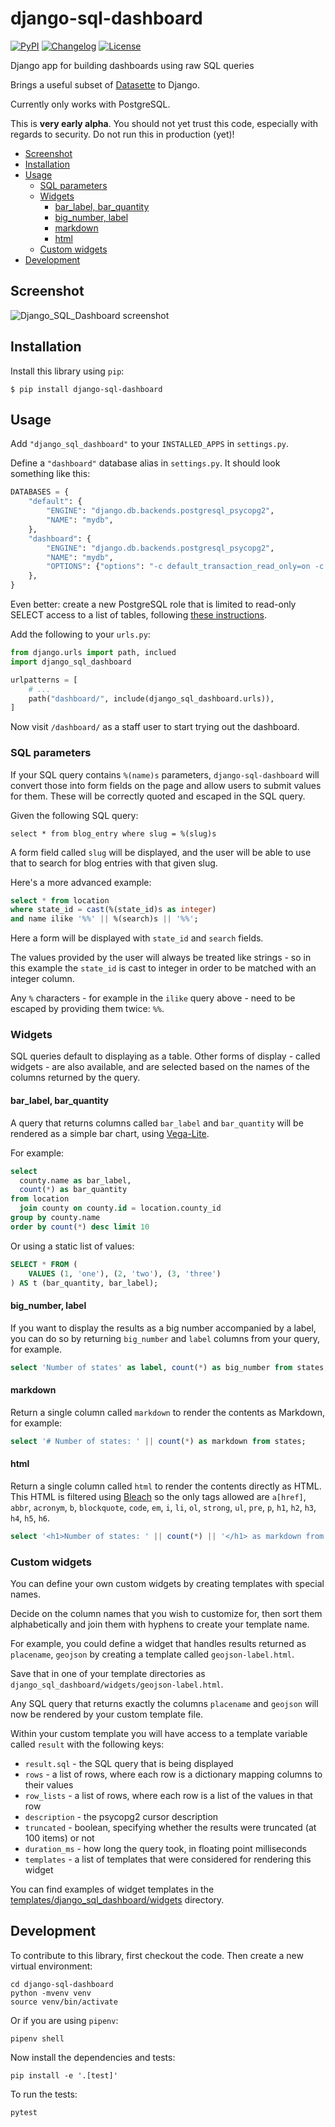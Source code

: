 # django-sql-dashboard

[![PyPI](https://img.shields.io/pypi/v/django-sql-dashboard.svg)](https://pypi.org/project/django-sql-dashboard/)
[![Changelog](https://img.shields.io/github/v/release/simonw/django-sql-dashboard?label=changelog&include_prereleases)](https://github.com/simonw/django-sql-dashboard/releases)
[![License](https://img.shields.io/badge/license-Apache%202.0-blue.svg)](https://github.com/simonw/django-sql-dashboard/blob/main/LICENSE)

Django app for building dashboards using raw SQL queries

Brings a useful subset of [Datasette](https://datasette.io/) to Django.

Currently only works with PostgreSQL.

This is **very early alpha**. You should not yet trust this code, especially with regards to security. Do not run this in production (yet)!

<!-- toc -->

- [Screenshot](#screenshot)
- [Installation](#installation)
- [Usage](#usage)
  * [SQL parameters](#sql-parameters)
  * [Widgets](#widgets)
    + [bar_label, bar_quantity](#bar_label-bar_quantity)
    + [big_number, label](#big_number-label)
    + [markdown](#markdown)
    + [html](#html)
  * [Custom widgets](#custom-widgets)
- [Development](#development)

<!-- tocstop -->

## Screenshot

![Django_SQL_Dashboard screenshot](https://user-images.githubusercontent.com/9599/111020900-da352a00-837d-11eb-8991-73ec6e6608ef.png)

## Installation

Install this library using `pip`:

    $ pip install django-sql-dashboard

## Usage

Add `"django_sql_dashboard"` to your `INSTALLED_APPS` in `settings.py`.

Define a `"dashboard"` database alias in `settings.py`. It should look something like this:

```python
DATABASES = {
    "default": {
        "ENGINE": "django.db.backends.postgresql_psycopg2",
        "NAME": "mydb",
    },
    "dashboard": {
        "ENGINE": "django.db.backends.postgresql_psycopg2",
        "NAME": "mydb",
        "OPTIONS": {"options": "-c default_transaction_read_only=on -c statement_timeout=100"},
    },
}
```
Even better: create a new PostgreSQL role that is limited to read-only SELECT access to a list of tables, following [these instructions](https://til.simonwillison.net/postgresql/read-only-postgresql-user).

Add the following to your `urls.py`:

```python
from django.urls import path, inclued
import django_sql_dashboard

urlpatterns = [
    # ...
    path("dashboard/", include(django_sql_dashboard.urls)),
]
```

Now visit `/dashboard/` as a staff user to start trying out the dashboard.

### SQL parameters

If your SQL query contains `%(name)s` parameters, `django-sql-dashboard` will convert those into form fields on the page and allow users to submit values for them. These will be correctly quoted and escaped in the SQL query.

Given the following SQL query:

```
select * from blog_entry where slug = %(slug)s
```
A form field called `slug` will be displayed, and the user will be able to use that to search for blog entries with that given slug.

Here's a more advanced example:

```sql
select * from location
where state_id = cast(%(state_id)s as integer)
and name ilike '%%' || %(search)s || '%%';
```
Here a form will be displayed with `state_id` and `search` fields.

The values provided by the user will always be treated like strings - so in this example the `state_id` is cast to integer in order to be matched with an integer column.

Any `%` characters - for example in the `ilike` query above - need to be escaped by providing them twice: `%%`.

### Widgets

SQL queries default to displaying as a table. Other forms of display - called widgets - are also available, and are selected based on the names of the columns returned by the query.

#### bar_label, bar_quantity

A query that returns columns called `bar_label` and `bar_quantity` will be rendered as a simple bar chart, using [Vega-Lite](https://vega.github.io/vega-lite/).

For example:

```sql
select
  county.name as bar_label,
  count(*) as bar_quantity
from location
  join county on county.id = location.county_id
group by county.name
order by count(*) desc limit 10
```

Or using a static list of values:

```sql
SELECT * FROM (
    VALUES (1, 'one'), (2, 'two'), (3, 'three')
) AS t (bar_quantity, bar_label);
```

#### big_number, label

If you want to display the results as a big number accompanied by a label, you can do so by returning `big_number` and `label` columns from your query, for example.

```sql
select 'Number of states' as label, count(*) as big_number from states;
```

#### markdown

Return a single column called `markdown` to render the contents as Markdown, for example:

```sql
select '# Number of states: ' || count(*) as markdown from states;
```

#### html

Return a single column called `html` to render the contents directly as HTML. This HTML is filtered using [Bleach](https://github.com/mozilla/bleach) so the only tags allowed are `a[href]`, `abbr`, `acronym`, `b`, `blockquote`, `code`, `em`, `i`, `li`, `ol`, `strong`, `ul`, `pre`, `p`, `h1`, `h2`, `h3`, `h4`, `h5`, `h6`.

```sql
select '<h1>Number of states: ' || count(*) || '</h1> as markdown from states;
```

### Custom widgets

You can define your own custom widgets by creating templates with special names.

Decide on the column names that you wish to customize for, then sort them alphabetically and join them with hyphens to create your template name.

For example, you could define a widget that handles results returned as `placename`, `geojson` by creating a template called `geojson-label.html`.

Save that in one of your template directories as `django_sql_dashboard/widgets/geojson-label.html`.

Any SQL query that returns exactly the columns `placename` and `geojson` will now be rendered by your custom template file.

Within your custom template you will have access to a template variable called `result` with the following keys:

- `result.sql` - the SQL query that is being displayed
- `rows` - a list of rows, where each row is a dictionary mapping columns to their values
- `row_lists` - a list of rows, where each row is a list of the values in that row
- `description` - the psycopg2 cursor description
- `truncated` - boolean, specifying whether the results were truncated (at 100 items) or not
- `duration_ms` - how long the query took, in floating point milliseconds
- `templates` - a list of templates that were considered for rendering this widget

You can find examples of widget templates in the [templates/django_sql_dashboard/widgets](https://github.com/simonw/django-sql-dashboard/tree/main/django_sql_dashboard/templates/django_sql_dashboard/widgets) directory.

## Development

To contribute to this library, first checkout the code. Then create a new virtual environment:

    cd django-sql-dashboard
    python -mvenv venv
    source venv/bin/activate

Or if you are using `pipenv`:

    pipenv shell

Now install the dependencies and tests:

    pip install -e '.[test]'

To run the tests:

    pytest
